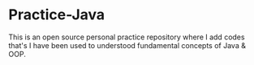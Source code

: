 # Practice-Java

This is an open source personal practice repository where I add codes that's I have been used to understood fundamental concepts of Java & OOP.